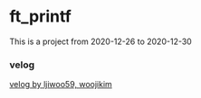 # ft_printf

This is a project from 2020-12-26 to 2020-12-30

### velog

[velog by ljiwoo59, woojikim](https://velog.io/@ljiwoo59/ftprintf)

